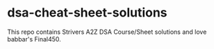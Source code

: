 # dsa-cheat-sheet-solutions
This repo contains Strivers A2Z DSA Course/Sheet solutions and love babbar's Final450.  

